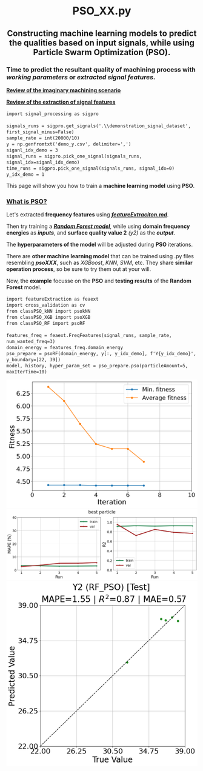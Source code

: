 <br>
<h1 align="center">
PSO_XX.py
</h1>
<h2 align="center">
Constructing machine learning models to predict the qualities based on input signals, while using Particle Swarm Optimization (PSO).
</h2>

### Time to **predict the resultant quality** of machining process with ***working parameters*** or ***extracted signal features***.

**[Review of the imaginary machining scenario](README.md "link" )**

**[Review of the extraction of signal features](featureExtraciton.md "link" )**

```
import signal_processing as sigpro

signals_runs = sigpro.get_signals('.\\demonstration_signal_dataset', first_signal_minus=False)
sample_rate = int(20000/10)
y = np.genfromtxt('demo_y.csv', delimiter=',')
siganl_idx_demo = 3
signal_runs = sigpro.pick_one_signal(signals_runs, signal_idx=siganl_idx_demo)
time_runs = sigpro.pick_one_signal(signals_runs, signal_idx=0)
y_idx_demo = 1
```

This page will show you how to train a **machine learning model** using **PSO**.

### [What is PSO?](https://towardsdatascience.com/particle-swarm-optimization-visually-explained-46289eeb2e14 "link" )

Let's extracted **frequency features** using ***[featureExtraciton.md](featureExtraciton.md "link" )***.

Then try training a  ***[Random Forest model](https://www.youtube.com/watch?v=J4Wdy0Wc_xQ "link")***, while using **domain frequency energies** as ***inputs***, and **surface quality value 2** *(y2)* as the ***output***.

The **hyperparameters of the model** will be adjusted during **PSO** iterations. 

There are  **other machine learning model** that can be trained using .py files resembling ***psoXXX***, such as *XGBoost*, *KNN*, *SVM*, etc. They share **similar operation process**, so be sure to try them out at your will.

Now, the **example** focusse on the **PSO** and **testing results** of the **Random Forest** model.

```
import featureExtraction as feaext
import cross_validation as cv
from classPSO_kNN import psokNN
from classPSO_XGB import psoXGB
from classPSO_RF import psoRF

features_freq = feaext.FreqFeatures(signal_runs, sample_rate, num_wanted_freq=3)
domain_energy = features_freq.domain_energy
pso_prepare = psoRF(domain_energy, y[:, y_idx_demo], f'Y{y_idx_demo}', y_boundary=[22, 39])
model, history, hyper_param_set = pso_prepare.pso(particleAmount=5, maxIterTime=10)
```

![PSO_history](image/pso_rf_fitness.png)
![PSO_cv](image/pso_rf_cv.png)
![PSO_test](image/pso_rf_test.png)